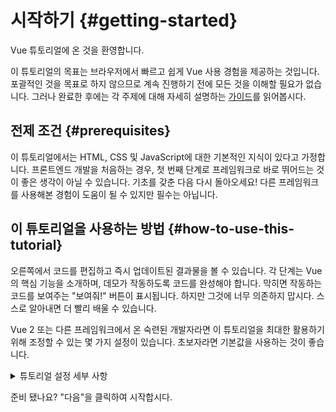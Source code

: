 # 시작하기 {#getting-started}

Vue 튜토리얼에 온 것을 환영합니다.

이 튜토리얼의 목표는 브라우저에서 빠르고 쉽게 Vue 사용 경험을 제공하는 것입니다.
포괄적인 것을 목표로 하지 않으므로 계속 진행하기 전에 모든 것을 이해할 필요가 없습니다.
그러나 완료한 후에는 각 주제에 대해 자세히 설명하는 <a target="_blank" href="/guide/introduction.html">가이드</a>를 읽어봅시다.

## 전제 조건 {#prerequisites}

이 튜토리얼에서는 HTML, CSS 및 JavaScript에 대한 기본적인 지식이 있다고 가정합니다.
프론트엔드 개발을 처음하는 경우, 첫 번째 단계로 프레임워크로 바로 뛰어드는 것이 좋은 생각이 아닐 수 있습니다.
기초를 갖춘 다음 다시 돌아오세요!
다른 프레임워크를 사용해본 경험이 도움이 될 수 있지만 필수는 아닙니다.

## 이 튜토리얼을 사용하는 방법 {#how-to-use-this-tutorial}

오른쪽에서 코드를 편집하고 즉시 업데이트된 결과물을 볼 수 있습니다.
각 단계는 Vue의 핵심 기능을 소개하며, 데모가 작동하도록 코드를 완성해야 합니다.
막히면 작동하는 코드를 보여주는 "보여줘!" 버튼이 표시됩니다.
하지만 그것에 너무 의존하지 맙시다.
스스로 알아내면 더 빨리 배울 수 있습니다.

Vue 2 또는 다른 프레임워크에서 온 숙련된 개발자라면 이 튜토리얼을 최대한 활용하기 위해 조정할 수 있는 몇 가지 설정이 있습니다.
초보자라면 기본값을 사용하는 것이 좋습니다.

<details>
<summary>튜토리얼 설정 세부 사항</summary>

- Vue는 옵션 API와 컴포지션 API의 두 가지 API 스타일을 제공합니다.
  이 튜토리얼은 두 스타일 모두에서 작동하도록 설계되었습니다.
  상단의 API 스타일 설정 스위치를 사용하여 원하는 스타일을 선택할 수 있습니다.
  <a target="_blank" href="/guide/introduction.html#api-styles">API 스타일에 대해 자세히 알아보기</a>

- SFC 또는 HTML 모드로 전환할 수도 있습니다.
  전자는 대부분의 개발자가 빌드 과정에서 Vue를 사용할 때 사용하는 <a target="_blank" href="/guide/introduction.html#single-file-components">싱글 파일 컴포넌트</a>(SFC) 형식의 코드 예제를 보여줍니다.
  HTML 모드는 빌드 과정 없이 사용법을 보여줍니다.

</details>

준비 됐나요?
"다음"을 클릭하여 시작합시다.
